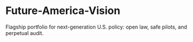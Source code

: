 # Future-America-Vision
Flagship portfolio for next-generation U.S. policy: open law, safe pilots, and perpetual audit.
